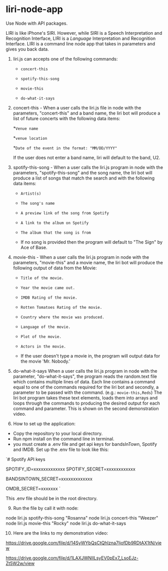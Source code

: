
# liri-node-app

Use Node with API packages.

LIRI is like iPhone's SIRI. However, while SIRI is a Speech Interpretation and Recognition Interface, LIRI is a _Language_ Interpretation and Recognition Interface. LIRI is a command line node app that takes in parameters and gives you back data.

1. liri.js can accepts one of the following commands:

   * `concert-this`

   * `spotify-this-song`

   * `movie-this`

   * `do-what-it-says`

2. concert-this -
  When a user calls the liri.js file in node with the parameters, "concert-this" and a band name, the liri bot will produce a list of future concerts with the following data items:
  
    *`Venue name`

    *`venue location`

    *`Date of the event in the format: "MM/DD/YYYY"`

    If the user does not enter a band name, liri will default to the band, U2.

3. spotify-this-song -
  When a user calls the liri.js program in node with the parameters, "spotify-this-song" and the song name, the liri bot will produce a list of songs that match the search and with the following data items:

     * `Artist(s)`

     * `The song's name`

     * `A preview link of the song from Spotify`

     * `A link to the album on Spotify`

     * `The album that the song is from`

     * If no song is provided then the program will default to "The Sign" by Ace of Base.

4. movie-this -
  When a user calls the liri.js program in node with the parameters, "movie-this" and a movie name, the liri bot will produce the following output of data from the Movie:

    * `Title of the movie.`

    * `Year the movie came out.`

    * `IMDB Rating of the movie.`

    * `Rotten Tomatoes Rating of the movie.`

    * `Country where the movie was produced.`

    * `Language of the movie.`

    * `Plot of the movie.`

    * `Actors in the movie.`

    * If the user doesn't type a movie in, the program will output data for the movie 'Mr. Nobody.'

5. do-what-it-says
  When a user calls the liri.js program in node with the parameter, "do-what-it-says", the program reads the random.text file which contains multiple lines of data.  Each line contains a command equal to one of the commands required for the liri bot and secondly, a parameter to be passed with the command.  (e.g.:  `movie-this,Reds`)  The liri bot program takes these text elements, loads them into arrays and loops through the commands to producing the desired output for each command and parameter.  This is shown on the second demonstration video.  

6. How to set up the application:

* Copy the repository to your local directory.
* Run npm install on the command line in terminal.
* you must create a .env file and get api keys for bandsInTown, Spotify and IMDB.  Set up the .env file to look like this:

`# Spotify API keys

SPOTIFY_ID=xxxxxxxxxxxxx
SPOTIFY_SECRET=xxxxxxxxxxxx

BANDSINTOWN_SECRET=xxxxxxxxxxxxx

OMDB_SECRET=xxxxxxx `

This .env file should be in the root directory.

9. Run the file by call it with node:

node liri.js spotify-this-song "Rosanna"
node liri.js concert-this "Weezer"
node liri.js movie-this "Rocky"
node liri.js do-what-it-says

10. Here are the links to my demonstration video:

  https://drive.google.com/file/d/14SyWYbQsCtQhlzna7IjofDb9RDtAX1tN/view

  https://drive.google.com/file/d/1LAXJWNIlLsyEV0pEx7_LsoEJz-Zt5W2w/view